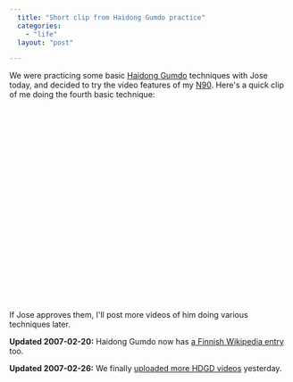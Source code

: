 ```yaml
---
  title: "Short clip from Haidong Gumdo practice"
  categories: 
    - "life"
  layout: "post"

---
```

We were practicing some basic [Haidong Gumdo][1] techniques with Jose today, and decided to try the video features of my [N90][2]. Here's a quick clip of me doing the fourth basic technique:

<object width="425" height="350"><param name="movie" value="http://www.youtube.com/v/-51sdR28w74"></param><param name="wmode" value="transparent"></param><embed src="http://www.youtube.com/v/-51sdR28w74" type="application/x-shockwave-flash" wmode="transparent" width="425" height="350"></embed></object>

If Jose approves them, I'll post more videos of him doing various techniques later.

__Updated 2007-02-20:__ Haidong Gumdo now has [a Finnish Wikipedia entry][3] too.

__Updated 2007-02-26:__ We finally [uploaded more HDGD videos][4] yesterday.

[1]: http://en.wikipedia.org/wiki/Haidong_Gumdo
[2]: http://en.wikipedia.org/wiki/Nokia_N90
[3]: http://fi.wikipedia.org/wiki/Haidong_Gumdo
[4]: http://www.youtube.com/profile_videos?user=henribergius
